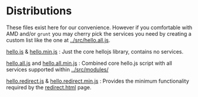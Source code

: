 # Distributions

These files exist here for our convenience. However if you comfortable with AMD and/or `grunt` you may cherry pick the services you need by creating a custom list like the one at [../src/hello.all.js](../src/hello.all.js).


[hello.js](../dist/hello.js) & [hello.min.js](../dist/hello.min.js)
: Just the core hellojs library, contains no services.

[hello.all.js](../dist/hello.all.js) and [hello.all.min.js](../dist/hello.all.min.js)
: Combined core hello.js script with all services supported within [../src/modules/](../src/modules/) 

[hello.redirect.js](../dist/hello.redirect.js) & [hello.redirect.min.js](../dist/hello.redirect.min.js)
: Provides the minimum functionality required by the [redirect.html](../redirect.html) page.